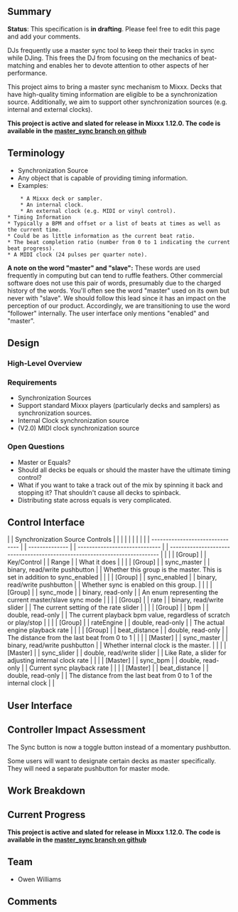 ## Summary

**Status**: This specification is **in drafting**. Please feel free to
edit this page and add your comments.

DJs frequently use a master sync tool to keep their their tracks in sync
while DJing. This frees the DJ from focusing on the mechanics of
beat-matching and enables her to devote attention to other aspects of
her performance.

This project aims to bring a master sync mechanism to Mixxx. Decks that
have high-quality timing information are eligible to be a
synchronization source. Additionally, we aim to support other
synchronization sources (e.g. internal and external clocks).

**This project is active and slated for release in Mixxx 1.12.0. The
code is available in the [master\_sync branch on
github](https://github.com/mixxxdj/mixxx/tree/master_sync)**

## Terminology

  - Synchronization Source
  - Any object that is capable of providing timing information.
  - Examples:

<!-- end list -->

``` 
    * A Mixxx deck or sampler.
    * An internal clock.
    * An external clock (e.g. MIDI or vinyl control).
* Timing Information
* Typically a BPM and offset or a list of beats at times as well as the current time. 
* Could be as little information as the current beat ratio. 
* The beat completion ratio (number from 0 to 1 indicating the current beat progress).
* A MIDI clock (24 pulses per quarter note).
```

**A note on the word "master" and "slave":** These words are used
frequently in computing but can tend to ruffle feathers. Other
commercial software does not use this pair of words, presumably due to
the charged history of the words. You'll often see the word "master"
used on its own but never with "slave". We should follow this lead since
it has an impact on the perception of our product. Accordingly, we are
transitioning to use the word "follower" internally. The user interface
only mentions "enabled" and "master".

## Design

### High-Level Overview

### Requirements

  - Synchronization Sources
  - Support standard Mixxx players (particularly decks and samplers) as
    synchronization sources.
  - Internal Clock synchronization source
  - (V2.0) MIDI clock synchronization source

### Open Questions

  - Master or Equals?
  - Should all decks be equals or should the master have the ultimate
    timing control?
  - What if you want to take a track out of the mix by spinning it back
    and stopping it? That shouldn't cause all decks to spinback. 
  - Distributing state across equals is very complicated.

## Control Interface

|  | Synchronization Source Controls |  |                |  |                               |  |                                                                            |  |
|  | ------------------------------- |  | -------------- |  | ----------------------------- |  | -------------------------------------------------------------------------- |  |
|  | \[Group\]                       |  | Key/Control    |  | Range                         |  | What it does                                                               |  |
|  | \[Group\]                       |  | sync\_master   |  | binary, read/write pushbutton |  | Whether this group is the master. This is set in addition to sync\_enabled |  |
|  | \[Group\]                       |  | sync\_enabled  |  | binary, read/write pushbutton |  | Whether sync is enabled on this group.                                     |  |
|  | \[Group\]                       |  | sync\_mode     |  | binary, read-only             |  | An enum representing the current master/slave sync mode                    |  |
|  | \[Group\]                       |  | rate           |  | binary, read/write slider     |  | The current setting of the rate slider                                     |  |
|  | \[Group\]                       |  | bpm            |  | double, read-only             |  | The current playback bpm value, regardless of scratch or play/stop         |  |
|  | \[Group\]                       |  | rateEngine     |  | double, read-only             |  | The actual engine playback rate                                            |  |
|  | \[Group\]                       |  | beat\_distance |  | double, read-only             |  | The distance from the last beat from 0 to 1                                |  |
|  | \[Master\]                      |  | sync\_master   |  | binary, read/write pushbutton |  | Whether internal clock is the master.                                      |  |
|  | \[Master\]                      |  | sync\_slider   |  | double, read/write slider     |  | Like Rate, a slider for adjusting internal clock rate                      |  |
|  | \[Master\]                      |  | sync\_bpm      |  | double, read-only             |  | Current sync playback rate                                                 |  |
|  | \[Master\]                      |  | beat\_distance |  | double, read-only             |  | The distance from the last beat from 0 to 1 of the internal clock          |  |

## User Interface

## Controller Impact Assessment

The Sync button is now a toggle button instead of a momentary
pushbutton.

Some users will want to designate certain decks as master specifically.
They will need a separate pushbutton for master mode.

## Work Breakdown

## Current Progress

**This project is active and slated for release in Mixxx 1.12.0. The
code is available in the [master\_sync branch on
github](https://github.com/mixxxdj/mixxx/tree/master_sync)**

## Team

  - Owen Williams

## Comments
